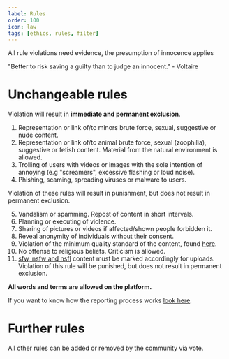 ```yaml
---
label: Rules
order: 100
icon: law
tags: [ethics, rules, filter]
---
```


All rule violations need evidence, the presumption of innocence applies

"Better to risk saving a guilty than to judge an innocent." - Voltaire

# Unchangeable rules
Violation will result in **immediate and permanent exclusion**.

1. Representation or link of/to minors brute force, sexual, suggestive or nude content.
2. Representation or link of/to animal brute force, sexual (zoophilia), suggestive or fetish content. Material from the natural environment is allowed.
3. Trolling of users with videos or images with the sole intention of annoying (e.g "screamers", excessive flashing or 
loud noise).
4. Phishing, scaming, spreading viruses or malware to users.

Violation of these rules will result in punishment, but does not result in permanent exclusion.

5. Vandalism or spamming. Repost of content in short intervals.
6. Planning or executing of violence.
7. Sharing of pictures or videos if affected/shown people forbidden it.
8. Reveal anonymity of individuals without their consent.
9. Violation of the minimum quality standard of the content, found [here](/rules/content-quality/).
10. No offense to religious beliefs. Criticism is allowed.
11. [sfw, nsfw and nsfl](/rules/filter/) content must be marked accordingly for uploads. Violation of this rule will be punished, but does not result in permanent exclusion.

**All words and terms are allowed on the platform.**

If you want to know how the reporting process works [look here](/archtitecture/report). 

# Further rules

All other rules can be added or removed by the community via vote.
